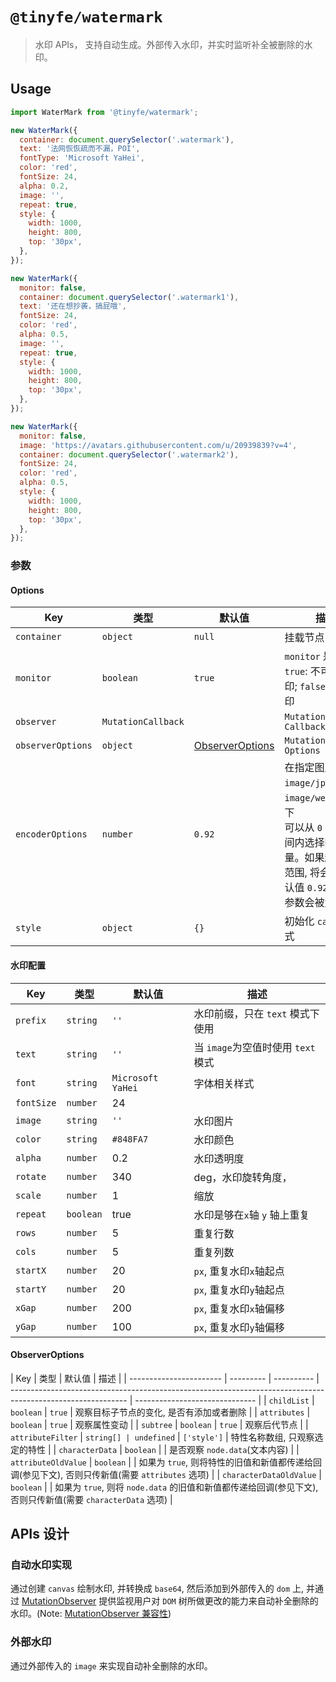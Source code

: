 # `@tinyfe/watermark`

> 水印 APIs， 支持自动生成。外部传入水印，并实时监听补全被删除的水印。

## Usage

```js
import WaterMark from '@tinyfe/watermark';

new WaterMark({
  container: document.querySelector('.watermark'),
  text: '法网恢恢疏而不漏，POI',
  fontType: 'Microsoft YaHei',
  color: 'red',
  fontSize: 24,
  alpha: 0.2,
  image: '',
  repeat: true,
  style: {
    width: 1000,
    height: 800,
    top: '30px',
  },
});

new WaterMark({
  monitor: false,
  container: document.querySelector('.watermark1'),
  text: '还在想抄袭，搞屁哦',
  fontSize: 24,
  color: 'red',
  alpha: 0.5,
  image: '',
  repeat: true,
  style: {
    width: 1000,
    height: 800,
    top: '30px',
  },
});

new WaterMark({
  monitor: false,
  image: 'https://avatars.githubusercontent.com/u/20939839?v=4',
  container: document.querySelector('.watermark2'),
  fontSize: 24,
  color: 'red',
  alpha: 0.5,
  style: {
    width: 1000,
    height: 800,
    top: '30px',
  },
});
```

### 参数

#### Options

| Key               | 类型               | 默认值                              | 描述                                                                                                                                                            |
| ----------------- | ------------------ | ----------------------------------- | --------------------------------------------------------------------------------------------------------------------------------------------------------------- |
| `container`       | `object`           | `null`                              | 挂载节点                                                                                                                                                        |
| `monitor`         | `boolean`          | `true`                              | `monitor` 是否监控, `true`: 不可删除水印; `false`: 可删水印                                                                                                     |
| `observer`        | `MutationCallback` |                                     | `MutationObserver Callback`                                                                                                                                     |
| `observerOptions` | `object`           | [ObserverOptions](#ObserverOptions) | `MutationObserver Options`                                                                                                                                      |
| `encoderOptions`  | `number`           | `0.92`                              | 在指定图片格式为 `image/jpeg` 或 `image/webp`的情况下<br/>可以从 `0` 到 `1` 的区间内选择图片的质量。如果超出取值范围, 将会使用默认值 `0.92`。其他参数会被忽略。 |
| `style`           | `object`           | `{}`                                | 初始化 `canvas` 样式                                                                                                                                            |

#### 水印配置

| Key        | 类型      | 默认值            | 描述                               |
| ---------- | --------- | ----------------- | ---------------------------------- |
| `prefix`   | `string`  | `''`              | 水印前缀，只在 `text` 模式下使用   |
| `text`     | `string`  | `''`              | 当 `image`为空值时使用 `text` 模式 |
| `font`     | `string`  | `Microsoft YaHei` | 字体相关样式                       |
| `fontSize` | `number`  | 24                |                                    |
| `image`    | `string`  | `''`              | 水印图片                           |
| `color`    | `string`  | `#848FA7`         | 水印颜色                           |
| `alpha`    | `number`  | 0.2               | 水印透明度                         |
| `rotate`   | `number`  | 340               | deg，水印旋转角度，                |
| `scale`    | `number`  | 1                 | 缩放                               |
| `repeat`   | `boolean` | true              | 水印是够在`x`轴 `y` 轴上重复       |
| `rows`     | `number`  | 5                 | 重复行数                           |
| `cols`     | `number`  | 5                 | 重复列数                           |
| `startX`   | `number`  | 20                | `px`, 重复水印`x`轴起点            |
| `startY`   | `number`  | 20                | `px`, 重复水印`y`轴起点            |
| `xGap`     | `number`  | 200               | `px`, 重复水印`x`轴偏移            |
| `yGap`     | `number`  | 100               | `px`, 重复水印`y`轴偏移            |

#### ObserverOptions

| Key                     | 类型      | 默认值     | 描述                                                                                                        |
| ----------------------- | --------- | ---------- | ----------------------------------------------------------------------------------------------------------- | ------------------------------ |
| `childList`             | `boolean` | `true`     | 观察目标子节点的变化, 是否有添加或者删除                                                                    |
| `attributes`            | `boolean` | `true`     | 观察属性变动                                                                                                |
| `subtree`               | `boolean` | `true`     | 观察后代节点                                                                                                |
| `attributeFilter`       | `string[] | undefined` | `['style']`                                                                                                 | 特性名称数组, 只观察选定的特性 |
| `characterData`         | `boolean` |            | 是否观察 `node.data`(文本内容)                                                                              |
| `attributeOldValue`     | `boolean` |            | 如果为 `true`, 则将特性的旧值和新值都传递给回调(参见下文), 否则只传新值(需要 `attributes` 选项)             |
| `characterDataOldValue` | `boolean` |            | 如果为 `true`, 则将 `node.data` 的旧值和新值都传递给回调(参见下文), 否则只传新值(需要 `characterData` 选项) |

## APIs 设计

### 自动水印实现

通过创建 `canvas` 绘制水印, 并转换成 `base64`, 然后添加到外部传入的 `dom` 上, 并通过 [MutationObserver](https://developer.mozilla.org/zh-CN/docs/Web/API/MutationObserver) 提供监视用户对 `DOM` 树所做更改的能力来自动补全删除的水印。(Note: [MutationObserver 兼容性](https://caniuse.com/?search=MutationObserver))

### 外部水印

通过外部传入的 `image` 来实现自动补全删除的水印。
